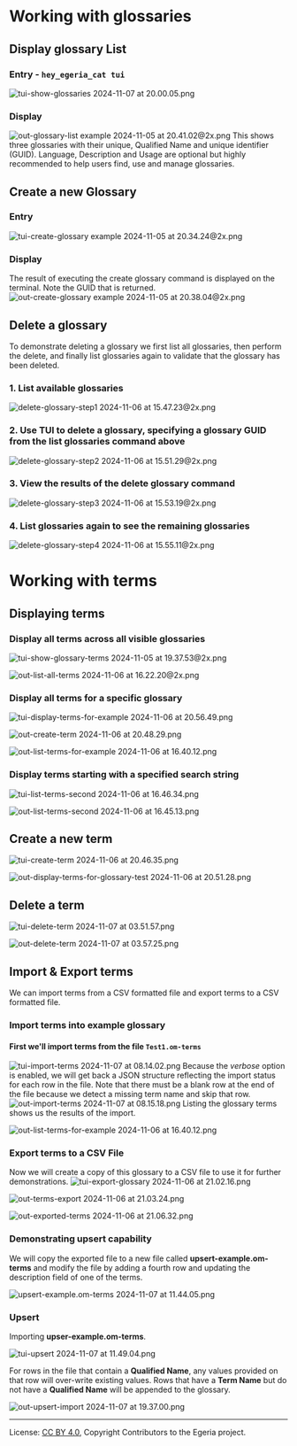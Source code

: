<!-- SPDX-License-Identifier: CC-BY-4.0 -->
<!-- Copyright Contributors to the Egeria project. -->

# Working with glossaries

## Display glossary List
### Entry - `hey_egeria_cat tui`

![tui-show-glossaries 2024-11-07 at 20.00.05.png](images/tui-show-glossaries%202024-11-07%20at%2020.00.05.png)

### Display
![out-glossary-list example 2024-11-05 at 20.41.02@2x.png](images/out-glossary-list%20example%202024-11-05%20at%2020.41.02%402x.png)
This shows three glossaries with their unique, Qualified Name and unique identifier (GUID). Language, Description 
and Usage are optional but highly recommended to help users find, use and manage glossaries.

## Create a new Glossary
### Entry
![tui-create-glossary example 2024-11-05 at 20.34.24@2x.png](images/tui-create-glossary%20example%202024-11-05%20at%2020.34.24%402x.png)

### Display
The result of executing the create glossary command is displayed on the terminal. Note the GUID that is returned.
![out-create-glossary example  2024-11-05 at 20.38.04@2x.png](images/out-create-glossary%20example%20%202024-11-05%20at%2020.38.04%402x.png)

## Delete a glossary

To demonstrate deleting a glossary we first list all glossaries, then perform the delete, and finally list glossaries
again to validate that the glossary has been deleted.

### 1. List available glossaries
![delete-glossary-step1 2024-11-06 at 15.47.23@2x.png](images/delete-glossary-step1%202024-11-06%20at%2015.47.23%402x.png)

### 2. Use TUI to delete a glossary, specifying a glossary GUID from the list glossaries command above
![delete-glossary-step2 2024-11-06 at 15.51.29@2x.png](images/delete-glossary-step2%202024-11-06%20at%2015.51.29%402x.png)

### 3. View the results of the delete glossary command
![delete-glossary-step3 2024-11-06 at 15.53.19@2x.png](images/delete-glossary-step3%202024-11-06%20at%2015.53.19%402x.png)

### 4. List glossaries again to see the remaining glossaries
![delete-glossary-step4 2024-11-06 at 15.55.11@2x.png](images/delete-glossary-step4%202024-11-06%20at%2015.55.11%402x.png)

# Working with terms

## Displaying terms

### Display all terms across all visible glossaries

![tui-show-glossary-terms 2024-11-05 at 19.37.53@2x.png](tui-show-glossary-terms%202024-11-05%20at%2019.37.53%402x.png)

![out-list-all-terms  2024-11-06 at 16.22.20@2x.png](out-list-all-terms%20%202024-11-06%20at%2016.22.20%402x.png)
### Display all terms for a specific glossary

![tui-display-terms-for-example 2024-11-06 at 20.56.49.png](tui-display-terms-for-example%202024-11-06%20at%2020.56.49.png)

![out-create-term 2024-11-06 at 20.48.29.png](out-create-term%202024-11-06%20at%2020.48.29.png)

![out-list-terms-for-example 2024-11-06 at 16.40.12.png](out-list-terms-for-example%202024-11-06%20at%2016.40.12.png)

### Display terms starting with a specified search string
![tui-list-terms-second 2024-11-06 at 16.46.34.png](tui-list-terms-second%202024-11-06%20at%2016.46.34.png)

![out-list-terms-second 2024-11-06 at 16.45.13.png](out-list-terms-second%202024-11-06%20at%2016.45.13.png)

## Create a new term

![tui-create-term 2024-11-06 at 20.46.35.png](tui-create-term%202024-11-06%20at%2020.46.35.png)

![out-display-terms-for-glossary-test 2024-11-06 at 20.51.28.png](out-display-terms-for-glossary-test%202024-11-06%20at%2020.51.28.png)
## Delete a term
![tui-delete-term 2024-11-07 at 03.51.57.png](tui-delete-term%202024-11-07%20at%2003.51.57.png)

![out-delete-term 2024-11-07 at 03.57.25.png](out-delete-term%202024-11-07%20at%2003.57.25.png)

## Import & Export terms 
We can import terms from a CSV formatted file and export terms to a CSV formatted file. 

### Import terms into example glossary

#### First we'll import terms from the file `Test1.om-terms`
![tui-import-terms 2024-11-07 at 08.14.02.png](tui-import-terms%202024-11-07%20at%2008.14.02.png)
Because the *verbose* option is enabled, we will get back a JSON structure reflecting the import status for each row 
in the file. Note that there must be a blank row at the end of the file because we detect a missing term name and skip
that row.
![out-import-terms 2024-11-07 at 08.15.18.png](out-import-terms%202024-11-07%20at%2008.15.18.png)
Listing the glossary terms shows us the results of the import.

![out-list-terms-for-example 2024-11-06 at 16.40.12.png](out-list-terms-for-example%202024-11-06%20at%2016.40.12.png)


### Export terms to a CSV File
Now we will create a copy of this glossary to a CSV file to use it for further demonstrations.
![tui-export-glossary 2024-11-06 at 21.02.16.png](tui-export-glossary%202024-11-06%20at%2021.02.16.png)

![out-terms-export 2024-11-06 at 21.03.24.png](out-terms-export%202024-11-06%20at%2021.03.24.png)

![out-exported-terms 2024-11-06 at 21.06.32.png](out-exported-terms%202024-11-06%20at%2021.06.32.png)

### Demonstrating upsert capability

We will copy the exported file to a new file called **upsert-example.om-terms** and modify the file by
adding a fourth row and updating the description field of one of the terms.

![upsert-example.om-terms 2024-11-07 at 11.44.05.png](upsert-example.om-terms%202024-11-07%20at%2011.44.05.png)

### Upsert

Importing **upser-example.om-terms**.

![tui-upsert 2024-11-07 at 11.49.04.png](tui-upsert%202024-11-07%20at%2011.49.04.png)

For rows in the file that contain a **Qualified Name**, any values provided on that row will over-write existing values.
Rows that have a **Term Name** but do not have a **Qualified Name** will be appended to the glossary.

![out-upsert-import 2024-11-07 at 19.37.00.png](out-upsert-import%202024-11-07%20at%2019.37.00.png)

----
License: [CC BY 4.0](https://creativecommons.org/licenses/by/4.0/),
Copyright Contributors to the Egeria project.